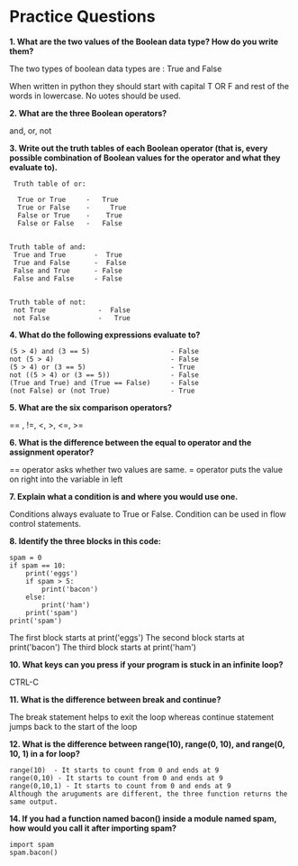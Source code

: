 # Practice Questions

**1. What are the two values of the Boolean data type? How do you write them?**
	
   The two types of boolean data types are : True and False

   When written in python they should start with capital T OR F and rest 
   of the words in lowercase. No uotes should be used.


**2. What are the three Boolean operators?**

   and, or, not


**3. Write out the truth tables of each Boolean operator (that is, every possible combination of Boolean 
  values for the operator and what they evaluate to).**

	 Truth table of or:

	  True or True     -   True
	  True or False    -     True
	  False or True    -    True
	  False or False   -   False


	Truth table of and:
	 True and True       -  True
	 True and False      -  False
	 False and True      - False
	 False and False     - False


	Truth table of not:
	 not True             -  False
	 not False            -   True



**4. What do the following expressions evaluate to?**

	(5 > 4) and (3 == 5)		 			- False
	not (5 > 4)					 			- False
	(5 > 4) or (3 == 5)          			- True
	not ((5 > 4) or (3 == 5))    			- False
	(True and True) and (True == False)     - False
	(not False) or (not True)    			- True



**5. What are the six comparison operators?**

   == , !=, <, >, <=, >=



**6. What is the difference between the equal to operator and the assignment operator?**

   == operator asks whether two values are same.
   = operator puts the value on right into the variable in left



**7. Explain what a condition is and where you would use one.**

   Conditions always evaluate to True or False. Condition can be used in flow control statements.


**8. Identify the three blocks in this code:**

	spam = 0
	if spam == 10:
	    print('eggs')
	    if spam > 5:
	        print('bacon')
	    else:
	        print('ham')
	    print('spam')
	print('spam')

   The first block starts at print('eggs')
   The second block starts at print('bacon')
   The third block starts at print('ham')


**10. What keys can you press if your program is stuck in an infinite loop?**

   CTRL-C


**11. What is the difference between break and continue?**

   The break statement helps to exit the loop whereas continue statement jumps back to the start
   of the loop


**12. What is the difference between range(10), range(0, 10), and range(0, 10, 1) in a for loop?**

	range(10)  - It starts to count from 0 and ends at 9
	range(0,10) - It starts to count from 0 and ends at 9
	range(0,10,1) - It starts to count from 0 and ends at 9
	Although the aruguments are different, the three function returns the same output.


**14. If you had a function named bacon() inside a module named spam, how would you call it after importing spam?**

	import spam
	spam.bacon()

